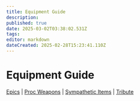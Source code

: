 ```yaml
---
title: Equipment Guide
description: 
published: true
date: 2025-03-02T03:38:02.531Z
tags: 
editor: markdown
dateCreated: 2025-02-28T15:23:41.110Z
---
```


# Equipment Guide
[Epics](/equipment-guide/epics/_indexen) | [Proc Weapons](/equipment-guide/procs/_indexen) | [Sympathetic Items](/equipment-guide/symp-items) | [Tribute](/equipment-guide/tribute)

<style>
  /* Default: Hide iframe by default */
  .iframe-container {
    display: none;
  }

  /* Show for screens over 1400px */
  @media (min-width: 1400px) {
    .iframe-container {
      display: block;
      width: 100%;
      height: 80vh; /* Adjusted height for better visibility */
    }

    .responsive-iframe {
      width: 100%;
      height: 100%;
      border: none;
    }
  }

  /* Show for screens under 768px */
  @media (max-width: 768px) {
    .iframe-container {
      display: block;
      width: 100%;
      height: 80vh;
    }

    .responsive-iframe {
      width: 100%;
      height: 100%;
      border: none;
    }
  }
</style>

<div class="iframe-container">
  <iframe 
    id="scaledIframe"
    src="https://www.thjdi.cc/items" 
    class="responsive-iframe" 
    onload="fixIframeScaling()">
  </iframe>
</div>

<script>
  function fixIframeScaling() {
    var iframe = document.getElementById("scaledIframe");

    try {
      var iframeDoc = iframe.contentDocument || iframe.contentWindow.document;
      var iframeBody = iframeDoc.body;

      // Scale down the iframe content to fit inside the container
      iframeBody.style.transform = "scale(0.9)"; /* Adjust this value as needed */
      iframeBody.style.transformOrigin = "top left"; /* Ensures scaling happens from top left */
      iframeBody.style.width = "111%"; /* Expands width slightly to compensate for scaling */
    } catch (error) {
      console.log("Cross-origin restriction prevents direct styling inside the iframe.");
    }
  }
</script>

